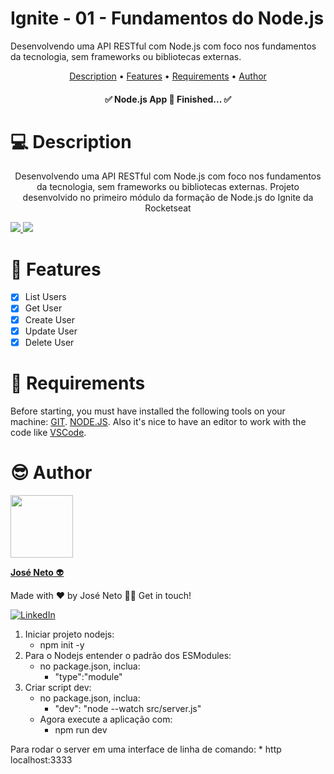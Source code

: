 <h1>Ignite - 01 - Fundamentos do Node.js</h1>

Desenvolvendo uma API RESTful com Node.js com foco nos fundamentos da tecnologia, sem frameworks ou bibliotecas externas.

<p align="center">
 <a href="#description">Description</a> •
 <a href="#features">Features</a> • 
 <a href="#requirements">Requirements</a> • 
 <a href="#author">Author</a>
</p>

<h4 align="center"> 
	✅  Node.js App 🚀 Finished...  ✅
</h4>

💻 Description
=======================
<p align="center">Desenvolvendo uma API RESTful com Node.js com foco nos fundamentos da tecnologia, sem frameworks ou bibliotecas externas. Projeto desenvolvido no primeiro módulo da formação de Node.js do Ignite da Rocketseat</p>

<a href="https://developer.mozilla.org/pt-BR/docs/Web/JavaScript" target="_blank">
    <img src="https://img.shields.io/badge/JavaScript-323330?style=for-the-badge&logo=javascript&logoColor=F7DF1E" />
</a>

<a href="https://nodejs.org/en/learn/getting-started/introduction-to-nodejs" target="_blank">
    <img src="https://img.shields.io/badge/Node.js-43853D?style=for-the-badge&logo=node.js&logoColor=white" />
</a>

<p></p>

🚀 Features
=======================
- [x] List Users
- [x] Get User
- [x] Create User
- [x] Update User
- [x] Delete User
<p>

📑 Requirements
=======================
Before starting, you must have installed the following tools on your machine: [GIT](https://git-scm.com/downloads). [NODE.JS](https://nodejs.org/en/download/current). Also it's nice to have an editor to work with the code like [VSCode](https://code.visualstudio.com/).


😎 Author
=======================
<a href="https://https://github.com/J-Neto"><img src="https://avatars.githubusercontent.com/u/49914443?v=4" width="100px;" alt=""/><br><p><b>José Neto</b> 👽</p></a>

Made with ❤️ by José Neto 👋🏽 Get in touch!

<a href="https://www.linkedin.com/in/jos%C3%A9-neto-299920152/"> <img src="https://img.shields.io/badge/LinkedIn-%230A66C2?style=for-the-badge&logo=linkedin&logoColor=white" alt="LinkedIn"></a> 

1. Iniciar projeto nodejs: 
    - npm init -y
2. Para o Nodejs entender o padrão dos ESModules:
    * no package.json, inclua:
        - "type":"module"
3. Criar script dev:
    * no package.json, inclua:
        - "dev": "node --watch src/server.js"
    * Agora execute a aplicação com:
        - npm run dev

Para rodar o server em uma interface de linha de comando:
    * http localhost:3333
